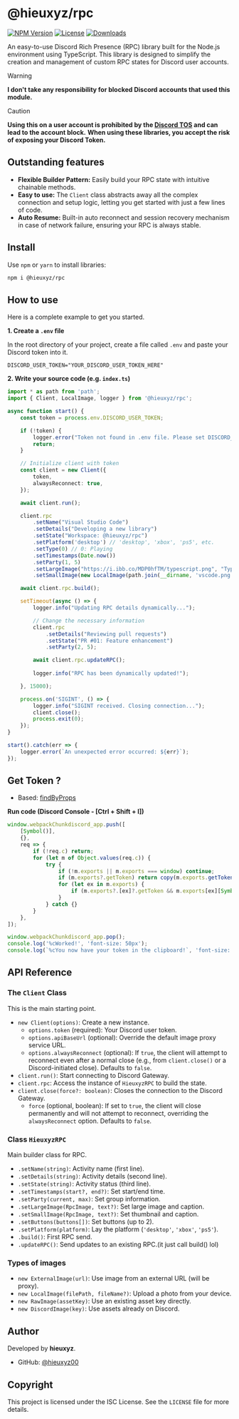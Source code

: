 # @hieuxyz/rpc

[![NPM Version](https://img.shields.io/npm/v/@hieuxyz/rpc.svg)](https://www.npmjs.com/package/@hieuxyz/rpc)
[![License](https://img.shields.io/npm/l/@hieuxyz/rpc.svg)](https://github.com/hieuxyz/rpc/blob/main/LICENSE)
[![Downloads](https://img.shields.io/npm/dt/@hieuxyz/rpc.svg)](https://www.npmjs.com/package/@hieuxyz/rpc)

An easy-to-use Discord Rich Presence (RPC) library built for the Node.js environment using TypeScript. This library is designed to simplify the creation and management of custom RPC states for Discord user accounts.

> [!WARNING]
> **I don't take any responsibility for blocked Discord accounts that used this module.**

> [!CAUTION]
> **Using this on a user account is prohibited by the [Discord TOS](https://discord.com/terms) and can lead to the account block.**
> **When using these libraries, you accept the risk of exposing your Discord Token.**

## Outstanding features

-   **Flexible Builder Pattern:** Easily build your RPC state with intuitive chainable methods.
-   **Easy to use:** The `Client` class abstracts away all the complex connection and setup logic, letting you get started with just a few lines of code.
-   **Auto Resume:** Built-in auto reconnect and session recovery mechanism in case of network failure, ensuring your RPC is always stable.

## Install

Use `npm` or `yarn` to install libraries:

```bash
npm i @hieuxyz/rpc
```

## How to use

Here is a complete example to get you started.

**1. Create a `.env` file**

In the root directory of your project, create a file called `.env` and paste your Discord token into it.

```
DISCORD_USER_TOKEN="YOUR_DISCORD_USER_TOKEN_HERE"
```

**2. Write your source code (e.g. `index.ts`)**

```typescript
import * as path from 'path';
import { Client, LocalImage, logger } from '@hieuxyz/rpc';

async function start() {
    const token = process.env.DISCORD_USER_TOKEN;

    if (!token) {
        logger.error("Token not found in .env file. Please set DISCORD_USER_TOKEN.");
        return;
    }

    // Initialize client with token
    const client = new Client({
        token,
        alwaysReconnect: true,
    });

    await client.run();

    client.rpc
        .setName("Visual Studio Code")
        .setDetails("Developing a new library")
        .setState("Workspace: @hieuxyz/rpc")
        .setPlatform('desktop') // 'desktop', 'xbox', 'ps5', etc.
        .setType(0) // 0: Playing
        .setTimestamps(Date.now())
        .setParty(1, 5)
        .setLargeImage("https://i.ibb.co/MDP0hfTM/typescript.png", "TypeScript")
        .setSmallImage(new LocalImage(path.join(__dirname, 'vscode.png')), "VS Code");

    await client.rpc.build();

    setTimeout(async () => {
        logger.info("Updating RPC details dynamically...");

        // Change the necessary information
        client.rpc
            .setDetails("Reviewing pull requests")
            .setState("PR #01: Feature enhancement")
            .setParty(2, 5);

        await client.rpc.updateRPC();
        
        logger.info("RPC has been dynamically updated!");

    }, 15000);

    process.on('SIGINT', () => {
        logger.info("SIGINT received. Closing connection...");
        client.close();
        process.exit(0);
    });
}

start().catch(err => {
    logger.error(`An unexpected error occurred: ${err}`);
});
```

## Get Token ?

- Based: [findByProps](https://discord.com/channels/603970300668805120/1085682686607249478/1085682686607249478)

<strong>Run code (Discord Console - [Ctrl + Shift + I])</strong>

```js
window.webpackChunkdiscord_app.push([
	[Symbol()],
	{},
	req => {
		if (!req.c) return;
		for (let m of Object.values(req.c)) {
			try {
				if (!m.exports || m.exports === window) continue;
				if (m.exports?.getToken) return copy(m.exports.getToken());
				for (let ex in m.exports) {
					if (m.exports?.[ex]?.getToken && m.exports[ex][Symbol.toStringTag] !== 'IntlMessagesProxy') return copy(m.exports[ex].getToken());
				}
			} catch {}
		}
	},
]);

window.webpackChunkdiscord_app.pop();
console.log('%cWorked!', 'font-size: 50px');
console.log(`%cYou now have your token in the clipboard!`, 'font-size: 16px');
```

## API Reference

### The `Client` Class

This is the main starting point.

-   `new Client(options)`: Create a new instance.
    -   `options.token` (required): Your Discord user token.
    -   `options.apiBaseUrl` (optional): Override the default image proxy service URL.
    -   `options.alwaysReconnect` (optional): If `true`, the client will attempt to reconnect even after a normal close (e.g., from `client.close()` or a Discord-initiated close). Defaults to `false`.
-   `client.run()`: Start connecting to Discord Gateway.
-   `client.rpc`: Access the instance of `HieuxyzRPC` to build the state.
-   `client.close(force?: boolean)`: Closes the connection to the Discord Gateway.
    -   `force` (optional, boolean): If set to `true`, the client will close permanently and will not attempt to reconnect, overriding the `alwaysReconnect` option. Defaults to `false`.

### Class `HieuxyzRPC`

Main builder class for RPC.

-   `.setName(string)`: Activity name (first line).
-   `.setDetails(string)`: Activity details (second line).
-   `.setState(string)`: Activity status (third line).
-   `.setTimestamps(start?, end?)`: Set start/end time.
-   `.setParty(current, max)`: Set group information.
-   `.setLargeImage(RpcImage, text?)`: Set large image and caption.
-   `.setSmallImage(RpcImage, text?)`: Set thumbnail and caption.
-   `.setButtons(buttons[])`: Set buttons (up to 2).
-   `.setPlatform(platform)`: Lay the platform (`'desktop'`, `'xbox'`, `'ps5'`).
-   `.build()`: First RPC send.
-   `.updateRPC()`: Send updates to an existing RPC.(it just call build() lol)

### Types of images

-   `new ExternalImage(url)`: Use image from an external URL (will be proxy).
-   `new LocalImage(filePath, fileName?)`: Upload a photo from your device.
-   `new RawImage(assetKey)`: Use an existing asset key directly.
-   `new DiscordImage(key)`: Use assets already on Discord.

## Author

Developed by **hieuxyz**.

-   GitHub: [@hieuxyz00](https://github.com/hieuxyz00)

## Copyright

This project is licensed under the ISC License. See the `LICENSE` file for more details.